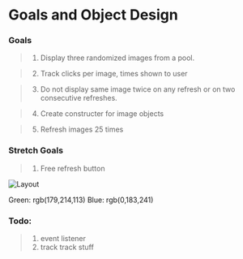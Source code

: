 Goals and Object Design
=======================
### Goals

  >1. Display three randomized images from a pool.

  >2. Track clicks per image, times shown to user

  >3. Do not display same image twice on any refresh or on two consecutive refreshes.

  >4. Create constructer for image objects

  >5. Refresh images 25 times

### Stretch Goals

  >1. Free refresh button

![Layout](https://i.imgur.com/rZtM9jV.png)

Green: rgb(179,214,113)
Blue: rgb(0,183,241)

### Todo:

  >1. event listener
  >2. track track stuff
